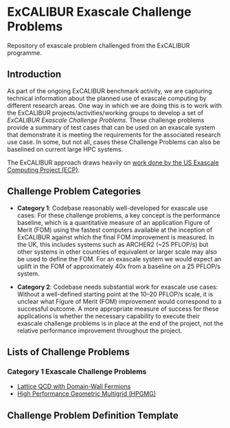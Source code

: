 # ExCALIBUR Exascale Challenge Problems

Repository of exascale problem challenged from the ExCALIBUR programme.

## Introduction

As part of the ongoing ExCALIBUR benchmark activity, we are capturing technical information about the planned use of exascale computing by different research areas. One way in which we are doing this is to work with the ExCALIBUR projects/activities/working groups to develop a set of *ExCALIBUR Exascale Challenge Problems*. These challenge problems provide a summary of test cases that can be used on an exascale system that demonstrate it is meeting the requirements for the associated research use case. In some, but not all, cases these Challenge Problems can also be baselined on current large HPC systems.

The ExCALIBUR approach draws heavily on [work done by the US Exascale Computing Project (ECP)](https://www.exascaleproject.org/wp-content/uploads/2020/03/ECP_AD_Milestone-Early-Application-Results_v1.0_20200325_FINAL.pdf).

## Challenge Problem Categories

 - **Category 1**: Codebase reasonably well-developed for exascale use cases: For these challenge problems, a key concept is the performance baseline, which is a quantitative measure of an application Figure of Merit (FOM) using the fastest computers available at the inception of ExCALIBUR against which the final FOM improvement is measured. In the UK, this includes systems such as ARCHER2 (~25 PFLOP/s) but other systems in other countries of equivalent or larger scale may also be used to define the FOM. For an exascale system we would expect an uplift in the FOM of approximately 40x from a baseline on a 25 PFLOP/s system.

 - **Category 2**: Codebase needs substantial work for exascale use cases: Without a well-defined starting point at the 10–20 PFLOP/s scale, it is unclear what Figure of Merit (FOM) improvement would correspond to a successful outcome. A more appropriate measure of success for these applications is whether the necessary capability to execute their exascale challenge problems is in place at the end of the project, not the relative performance improvement throughout the project.

## Lists of Challenge Problems

### Category 1 Exascale Challenge Problems

 - [Lattice QCD with Domain-Wall Fermions](cat1_01-Lattice_QCD_DWF/)
 - [High Performance Geometric Multigrid (HPGMG)](cat1_02-HPGMG/)

## Challenge Problem Definition Template
